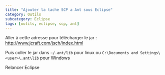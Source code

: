 ```yaml
---
title: "Ajouter la tache SCP a Ant sous Eclipse"
category: Outils
subcategory: Eclipse
tags: [outils, eclipse, scp, ant]
---
```

Aller à cette adresse pour télécharger le jar : <http://www.jcraft.com/jsch/index.html> 

Puis coller le jar dans `~/.ant/lib` pour linux ou `C:\Documents and Settings\<user>\.ant\lib` pour Windows

Relancer Eclipse
